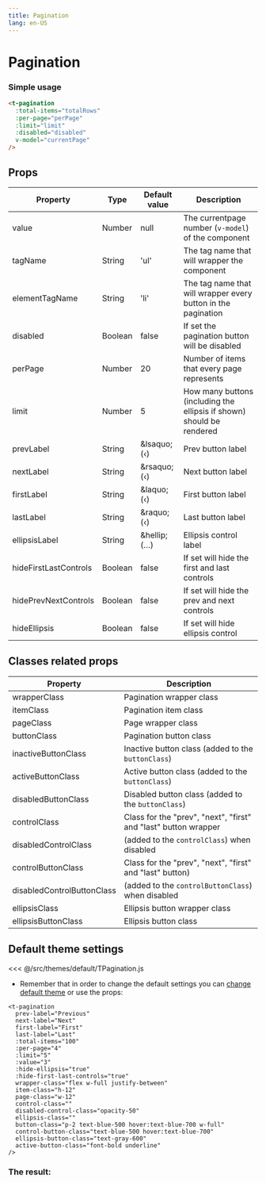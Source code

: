 ```yaml
---
title: Pagination
lang: en-US
---
```


# Pagination

<pagination-playground />

### Simple usage

```html
<t-pagination
  :total-items="totalRows"
  :per-page="perPage"
  :limit="limit"
  :disabled="disabled"
  v-model="currentPage"
/>
```

## Props

| Property   | Type  | Default value |  Description                                                  |
| ---------- | ----- | ------------- |  ------------------------------------------------------------ |
| value       | Number | null           |  The currentpage number (`v-model`) of the component |
| tagName    | String | 'ul'            |  The tag name that will wrapper the component |
| elementTagName | String | 'li'           |  The tag name that will wrapper every button in the pagination |
| disabled | Boolean | false           |  If set the pagination button will be disabled |
| perPage | Number | 20           |  Number of items that every page represents |
| limit | Number | 5           |  How many buttons (including the ellipsis if shown) should be rendered |
| prevLabel | String | \&lsaquo; (&lsaquo;) |  Prev button label |
| nextLabel | String | \&rsaquo; (&lsaquo;) |  Next button label |
| firstLabel | String | \&laquo; (&lsaquo;) |  First button label |
| lastLabel | String | \&raquo; (&lsaquo;) |  Last button label |
| ellipsisLabel | String | \&hellip; (&hellip;) |  Ellipsis control label |
| hideFirstLastControls | Boolean | false | If set will hide the first and last controls  |
| hidePrevNextControls | Boolean | false | If set will hide the prev and next controls  |
| hideEllipsis | Boolean | false | If set will hide ellipsis control  |

## Classes related props

| Property         | Description                                          |
| ---------------- | ---------------------------------------------------- |
| wrapperClass       | Pagination wrapper class |
| itemClass       | Pagination item class |
| pageClass       | Page wrapper class |
| buttonClass       | Pagination button class |
| inactiveButtonClass       | Inactive button class (added to the `buttonClass`) |
| activeButtonClass       | Active button class (added to the `buttonClass`)|
| disabledButtonClass       | Disabled button class (added to the `buttonClass`)|
| controlClass       | Class for the "prev", "next", "first" and "last" button wrapper |
| disabledControlClass       | (added to the `controlClass`) when disabled  |
| controlButtonClass       | Class for the "prev", "next", "first" and "last" button) |
| disabledControlButtonClass       | (added to the `controlButtonClass`) when disabled |
| ellipsisClass       | Ellipsis button wrapper class |
| ellipsisButtonClass       | Ellipsis button class |

## Default theme settings

<<< @/src/themes/default/TPagination.js

- Remember that in order to change the default settings you can [change default theme](/#_2-2-or-better-yet-create-your-own-theme) or use the props: 

```vue
<t-pagination
  prev-label="Previous"
  next-label="Next"
  first-label="First"
  last-label="Last"
  :total-items="100"
  :per-page="4"
  :limit="5"
  :value="3"
  :hide-ellipsis="true"
  :hide-first-last-controls="true"
  wrapper-class="flex w-full justify-between"
  item-class="h-12"
  page-class="w-12"
  control-class=""
  disabled-control-class="opacity-50"
  ellipsis-class=""
  button-class="p-2 text-blue-500 hover:text-blue-700 w-full"
  control-button-class="text-blue-500 hover:text-blue-700"
  ellipsis-button-class="text-gray-600"
  active-button-class="font-bold underline"
/>
```

### The result:

<t-card class="mt-2 bg-gray-100">
<t-pagination
  prev-label="Previous"
  next-label="Next"
  first-label="First"
  last-label="Last"
  :total-items="100"
  :per-page="4"
  :limit="5"
  :value="3"
  :hide-ellipsis="true"
  :hide-first-last-controls="true"
  wrapper-class="flex w-full justify-between"
  item-class="h-12"
  page-class="w-12"
  control-class=""
  disabled-control-class="opacity-50"
  ellipsis-class=""
  button-class="p-2 text-blue-500 hover:text-blue-700 w-full"
  control-button-class="text-blue-500 hover:text-blue-700"
  ellipsis-button-class="text-gray-600"
  active-button-class="font-bold underline"
/>
</t-card>